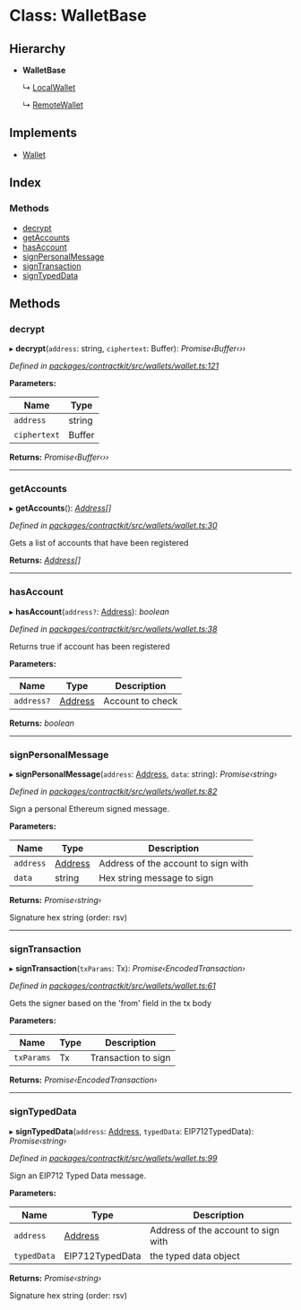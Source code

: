 # Class: WalletBase

## Hierarchy

* **WalletBase**

  ↳ [LocalWallet](_wallets_local_wallet_.localwallet.md)

  ↳ [RemoteWallet](_wallets_remote_wallet_.remotewallet.md)

## Implements

* [Wallet](../interfaces/_wallets_wallet_.wallet.md)

## Index

### Methods

* [decrypt](_wallets_wallet_.walletbase.md#decrypt)
* [getAccounts](_wallets_wallet_.walletbase.md#getaccounts)
* [hasAccount](_wallets_wallet_.walletbase.md#hasaccount)
* [signPersonalMessage](_wallets_wallet_.walletbase.md#signpersonalmessage)
* [signTransaction](_wallets_wallet_.walletbase.md#signtransaction)
* [signTypedData](_wallets_wallet_.walletbase.md#signtypeddata)

## Methods

###  decrypt

▸ **decrypt**(`address`: string, `ciphertext`: Buffer): *Promise‹Buffer‹››*

*Defined in [packages/contractkit/src/wallets/wallet.ts:121](https://github.com/celo-org/celo-monorepo/blob/master/packages/contractkit/src/wallets/wallet.ts#L121)*

**Parameters:**

Name | Type |
------ | ------ |
`address` | string |
`ciphertext` | Buffer |

**Returns:** *Promise‹Buffer‹››*

___

###  getAccounts

▸ **getAccounts**(): *[Address](../modules/_base_.md#address)[]*

*Defined in [packages/contractkit/src/wallets/wallet.ts:30](https://github.com/celo-org/celo-monorepo/blob/master/packages/contractkit/src/wallets/wallet.ts#L30)*

Gets a list of accounts that have been registered

**Returns:** *[Address](../modules/_base_.md#address)[]*

___

###  hasAccount

▸ **hasAccount**(`address?`: [Address](../modules/_base_.md#address)): *boolean*

*Defined in [packages/contractkit/src/wallets/wallet.ts:38](https://github.com/celo-org/celo-monorepo/blob/master/packages/contractkit/src/wallets/wallet.ts#L38)*

Returns true if account has been registered

**Parameters:**

Name | Type | Description |
------ | ------ | ------ |
`address?` | [Address](../modules/_base_.md#address) | Account to check  |

**Returns:** *boolean*

___

###  signPersonalMessage

▸ **signPersonalMessage**(`address`: [Address](../modules/_base_.md#address), `data`: string): *Promise‹string›*

*Defined in [packages/contractkit/src/wallets/wallet.ts:82](https://github.com/celo-org/celo-monorepo/blob/master/packages/contractkit/src/wallets/wallet.ts#L82)*

Sign a personal Ethereum signed message.

**Parameters:**

Name | Type | Description |
------ | ------ | ------ |
`address` | [Address](../modules/_base_.md#address) | Address of the account to sign with |
`data` | string | Hex string message to sign |

**Returns:** *Promise‹string›*

Signature hex string (order: rsv)

___

###  signTransaction

▸ **signTransaction**(`txParams`: Tx): *Promise‹EncodedTransaction›*

*Defined in [packages/contractkit/src/wallets/wallet.ts:61](https://github.com/celo-org/celo-monorepo/blob/master/packages/contractkit/src/wallets/wallet.ts#L61)*

Gets the signer based on the 'from' field in the tx body

**Parameters:**

Name | Type | Description |
------ | ------ | ------ |
`txParams` | Tx | Transaction to sign  |

**Returns:** *Promise‹EncodedTransaction›*

___

###  signTypedData

▸ **signTypedData**(`address`: [Address](../modules/_base_.md#address), `typedData`: EIP712TypedData): *Promise‹string›*

*Defined in [packages/contractkit/src/wallets/wallet.ts:99](https://github.com/celo-org/celo-monorepo/blob/master/packages/contractkit/src/wallets/wallet.ts#L99)*

Sign an EIP712 Typed Data message.

**Parameters:**

Name | Type | Description |
------ | ------ | ------ |
`address` | [Address](../modules/_base_.md#address) | Address of the account to sign with |
`typedData` | EIP712TypedData | the typed data object |

**Returns:** *Promise‹string›*

Signature hex string (order: rsv)
